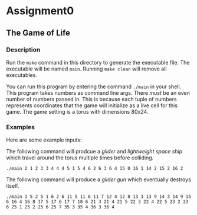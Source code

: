 # Assignment0

## The Game of Life

### Description
Run the `make` command in this directory to generate the executable file. The executable will be named `main`.
Running `make clean` will remove all executables.

You can run this program by entering the command `./main` in your shell. This program takes
numbers as command line args. There *must* be an even number of numbers passed in. This is
because each tuple of numbers represents coordinates that the game will initialize as a 
live cell for this game. The game setting is a torus with dimensions 80x24.

### Examples

Here are some example inputs:

The following command will prodcue a *glider* and *lightweight space ship*
which travel around the torus multiple times before colliding.

`./main 2 1 2 3 3 4 4 4 5 1 5 4 6 2 6 3 6 4 15 0 16 1 14 2 15 2 16 2`

The following command will produce a *glider gun* which eventually destroys itself.

`./main 1 5 2 5 1 6 2 6 11 5 11 6 11 7 12 4 12 8 13 3 13 9 14 3 14 9 15 6 16 4 16 8 17 5 17 6 17 7 18 6 21 3 21 4 21 5 22 3 22 4 22 5 23 2 23 6 25 1 25 2 25 6 25 7 35 3 35 4 36 3 36 4`


